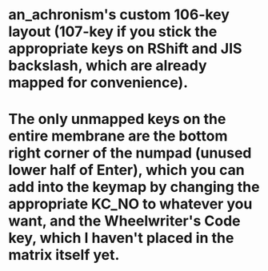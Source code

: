 # an_achronism's custom 106-key layout (107-key if you stick the appropriate keys on RShift and JIS backslash, which are already mapped for convenience).

# The only unmapped keys on the entire membrane are the bottom right corner of the numpad (unused lower half of Enter), which you can add into the keymap by changing the appropriate KC_NO to whatever you want, and the Wheelwriter's Code key, which I haven't placed in the matrix itself yet.